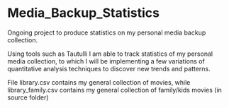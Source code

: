 # Media_Backup_Statistics
Ongoing project to produce statistics on my personal media backup collection.

Using tools such as Tautulli I am able to track statistics of my personal media collection, to which I will be implementing a few variations of quantitative analysis techniques to discover new trends and patterns.

File library.csv contains my general collection of movies, while library_family.csv contains my general collection of family/kids movies (in source folder)
